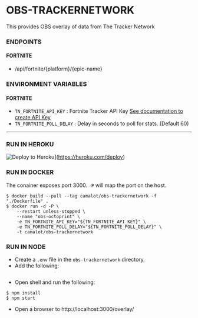 # OBS-TRACKERNETWORK

This provides OBS overlay of data from The Tracker Network

### ENDPOINTS

#### FORTNITE

- /api/fortnite/{platform}/{epic-name}

### ENVIRONMENT VARIABLES

#### FORTNITE
- `TN_FORTNITE_API_KEY` : Fortnite Tracker API Key [See documentation to create API Key](https://fortnitetracker.com/site-api)
- `TN_FORTNITE_POLL_DELAY` : Delay in seconds to poll for stats. (Default 60)

---

### RUN IN HEROKU

![Deploy to Heroku](https://www.herokucdn.com/deploy/button.png)](https://heroku.com/deploy)

### RUN IN DOCKER

The conainer exposes port 3000. `-P` will map the port on the host.

```shell
$ docker build --pull --tag camalot/obs-trackernetwork -f "./Dockerfile" .
$ docker run -d -P \
	--restart unless-stopped \
	--name "obs-octoprint" \
	-e TN_FORTNITE_API_KEY="${TN_FORTNITE_API_KEY}" \
	-e TN_FORTNITE_POLL_DELAY="${TN_FORTNITE_POLL_DELAY}" \
	-t camalot/obs-trackernetwork
```

### RUN IN NODE

- Create a `.env` file in the `obs-trackernetwork` directory. 
- Add the following:
```

```
- Open shell and run the following:
```shell
$ npm install
$ npm start
```
- Open a browser to http://localhost:3000/overlay/
